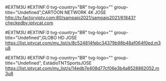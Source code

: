 #EXTM3U
#EXTINF:0 tvg-country="BR" tvg-logo="" group-title="Undefined",CARTOON NETWORK 4K JOSE
http://tv.factoryiptv.com:80/sampaio2021/sampaio2021/61843?checkedby:iptvcat.com

#EXTM3U
#EXTINF:0 tvg-country="BR" tvg-logo="" group-title="Undefined",GLOBO HD JOSE
https://list.iptvcat.com/my_list/s/8c524814febc34379b98b48af064f0ed.m3u8

#EXTM3U
#EXTINF:0 tvg-country="BR" tvg-logo="" group-title="Undefined",	EstádioTNTSportsJOSE
https://list.iptvcat.com/my_list/s/14edb7e408d77cf06e3b4a8528862052.m3u8

